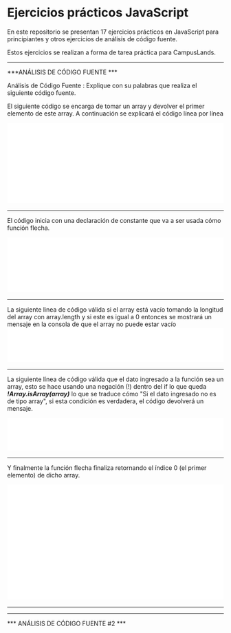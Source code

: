 # **Ejercicios prácticos JavaScript**

  
  
  

En este repositorio se presentan 17 ejercicios prácticos en JavaScript para principiantes y otros ejercicios de análisis de código fuente.

  

Estos ejercicios se realizan a forma de tarea práctica para CampusLands.

  

-------------

  

***ANÁLISIS DE CÓDIGO FUENTE ***

Análisis de Código Fuente : Explique con su palabras que realiza el siguiente código fuente.

El siguiente código se encarga de tomar un array y devolver el primer elemento de este array. A continuación se explicará el código línea por línea

![Codigo fuente #1](/analisis_de_codigos/code-images/analisis-1/codigo_fuente.svg)

  

-----------

El código inicia con una declaración de constante que va a ser usada cómo función flecha.

![Función flecha](/analisis_de_codigos/code-images/analisis-1/funcion_flecha.svg)


----------------------

La siguiente linea de código válida si el array está vacío tomando la longitud del array con array.length y si este es igual a 0 entonces se mostrará un mensaje en la consola de que el array no puede estar vacío
![Longitud de array](/analisis_de_codigos/code-images/analisis-1/longitud_array.svg)

------------------------

La siguiente línea de código válida que el dato ingresado a la función sea un array, esto se hace usando una negación (!) dentro del if lo que queda ***!Array.isArray(array)*** lo que se traduce cómo "Si el dato ingresado no es de tipo array", si esta condición es verdadera, el código devolverá un mensaje.

![Array es array](/analisis_de_codigos/code-images/analisis-1/if_array.svg)

-------------

<p color="red">
    Y finalmente la función flecha finaliza retornando el índice 0 (el primer elemento) de dicho array.
</p>


<p align="center">
    <img src="/analisis_de_codigos/code-images/analisis-1/return.svg">
</p>

-------------
-------------


*** ANÁLISIS DE CÓDIGO FUENTE #2 ***

